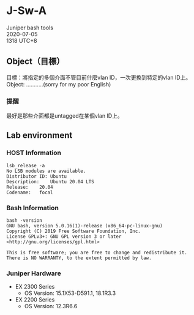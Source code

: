 # J-Sw-A
Juniper bash tools</br>
2020-07-05</br>
1318 UTC+8</br>

## Object（目標）
目標：將指定的多個介面不管目前什麼vlan ID，一次更換到特定的vlan ID上。</br>
Object: ...........(sorry for my poor English)

### 提醒
最好是那些介面都是untagged在某個vlan ID上。

## Lab environment

### HOST Information
```
lsb_release -a
No LSB modules are available.
Distributor ID:	Ubuntu
Description:	Ubuntu 20.04 LTS
Release:	20.04
Codename:	focal
```

### Bash Information
```
bash -version
GNU bash, version 5.0.16(1)-release (x86_64-pc-linux-gnu)
Copyright (C) 2019 Free Software Foundation, Inc.
License GPLv3+: GNU GPL version 3 or later <http://gnu.org/licenses/gpl.html>

This is free software; you are free to change and redistribute it.
There is NO WARRANTY, to the extent permitted by law.
```

### Juniper Hardware

- EX 2300 Series
  - OS Version: 15.1X53-D591.1, 18.1R3.3
- EX 2200 Series
  - OS Version: 12.3R6.6
